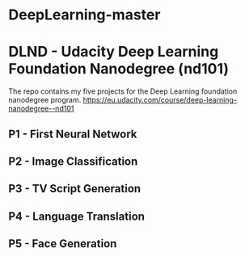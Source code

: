 # DeepLearning-master
# DLND - Udacity Deep Learning Foundation Nanodegree (nd101)

The repo contains my five projects for the Deep Learning foundation nanodegree program.
https://eu.udacity.com/course/deep-learning-nanodegree--nd101

## P1 - First Neural Network
## P2 - Image Classification
## P3 - TV Script Generation
## P4 - Language Translation
## P5 - Face Generation
